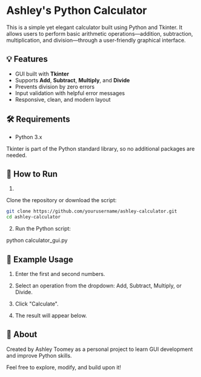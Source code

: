# Ashley's Python Calculator

This is a simple yet elegant calculator built using Python and Tkinter. It allows users to perform basic arithmetic operations—addition, subtraction, multiplication, and division—through a user-friendly graphical interface.

## 💡 Features

- GUI built with **Tkinter**
- Supports **Add**, **Subtract**, **Multiply**, and **Divide**
- Prevents division by zero errors
- Input validation with helpful error messages
- Responsive, clean, and modern layout

## 🛠️ Requirements

- Python 3.x

Tkinter is part of the Python standard library, so no additional packages are needed.

## 🚀 How to Run

1. 
Clone the repository or download the script:
   ```bash
   git clone https://github.com/yourusername/ashley-calculator.git
   cd ashley-calculator
```
2. Run the Python script:
 
python calculator_gui.py

## 🧮 Example Usage
1. Enter the first and second numbers.

2. Select an operation from the dropdown: Add, Subtract, Multiply, or Divide.

3. Click "Calculate".

4. The result will appear below.

## 🙋 About
Created by Ashley Toomey as a personal project to learn GUI development and improve Python skills.

Feel free to explore, modify, and build upon it!
